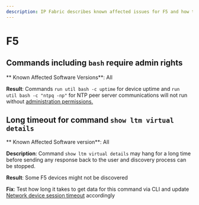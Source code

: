 ```yaml
---
description: IP Fabric describes known affected issues for F5 and how to fix them.
---
```


# F5

## Commands including `bash` require admin rights

** Known Affected Software Versions**: All

**Result**: Commands `run util bash -c uptime` for device uptime and `run util bash -c "ntpq -np"` for NTP peer server communications will not run without
 [administration permissions.](https://api-u.f5.com/support/kb-articles/K10272?pdf)

## Long timeout for command `show ltm virtual details`

** Known Affected Software version**: All

**Description**: Command `show ltm virtual details` may hang for a long time before sending any response back to the user and discovery process can be stopped.

**Result**: Some F5 devices might not be discovered

**Fix**: Test how long it takes to get data for this command via CLI and update [Network device session timeout](../../IP_Fabric_Settings/advanced/SSH_telnet.md) accordingly

